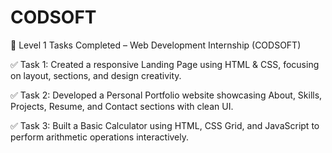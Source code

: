 # CODSOFT
🚀 Level 1 Tasks Completed – Web Development Internship (CODSOFT)

✅ Task 1: Created a responsive Landing Page using HTML & CSS, focusing on layout, sections, and design creativity.

✅ Task 2: Developed a Personal Portfolio website showcasing About, Skills, Projects, Resume, and Contact sections with clean UI.

✅ Task 3: Built a Basic Calculator using HTML, CSS Grid, and JavaScript to perform arithmetic operations interactively.
